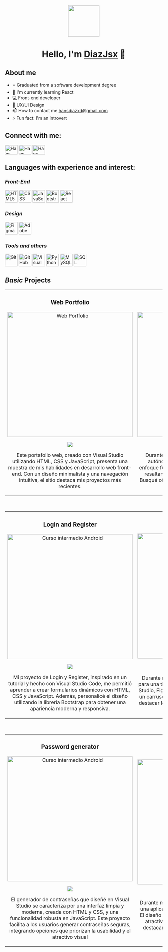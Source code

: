 <div align="center">
<img src="https://media.giphy.com/media/lGhBlBMIN2XsEteTN3/giphy.gif" width="100"/> <h1 align="center"> Hello, I'm <a href="https://www.linkedin.com/in/díaz-d/">DiazJsx</a> 👋</h1>
</div>

## About me

- ⭐ Graduated from a software development degree
- 🌱 I'm currently learning React
- 💻 Front-end developer
- 📲 UX/UI Design
- 📫 How to contact me hansdiazxd@gmail.com
- ⚡ Fun fact: I'm an introvert

## Connect with me:
<p align="left">
<a href="https://www.linkedin.com/in/díaz-d/" target="blank"><img align="center" src="https://raw.githubusercontent.com/rahuldkjain/github-profile-readme-generator/master/src/images/icons/Social/linked-in-alt.svg" alt="Hans diaz" height="30" width="40" /></a>
<a href="https://www.instagram.com/diaz_l15.jsx/" target="blank"><img align="center" src="https://raw.githubusercontent.com/rahuldkjain/github-profile-readme-generator/master/src/images/icons/Social/instagram.svg" alt="Hans Diaz" height="30" width="40" /></a>
<a href="https://www.facebook.com/Capy.One?locale=es_LA" target="blank"><img align="center" src="https://raw.githubusercontent.com/rahuldkjain/github-profile-readme-generator/master/src/images/icons/Social/facebook.svg" alt="Hans Diaz" height="30" width="40" /></a>
</p>

## Languages ​​with experience and interest:

### *Front-End*
<p>
  <img src="https://cdn.jsdelivr.net/gh/devicons/devicon/icons/html5/html5-original.svg" alt="HTML5" width="40" height="40"/> 
  <img src="https://cdn.jsdelivr.net/gh/devicons/devicon/icons/css3/css3-original.svg" alt="CSS3" width="40" height="40"/>
  <img src="https://cdn.jsdelivr.net/gh/devicons/devicon/icons/javascript/javascript-original.svg" alt="JavaScript" width="40" height="40"/>
  <img src="https://cdn.jsdelivr.net/gh/devicons/devicon/icons/bootstrap/bootstrap-original.svg" alt="Bootstrap" width="40" height="40"/>
  <img src="https://cdn.jsdelivr.net/gh/devicons/devicon/icons/react/react-original.svg" alt="React" width="40" height="40"/>
</p>

### *Design*
<p>
  <img src="https://cdn.jsdelivr.net/gh/devicons/devicon/icons/figma/figma-original.svg" alt="Figma" width="40" height="40"/>
  <img src="https://cdn.jsdelivr.net/gh/devicons/devicon/icons/xd/xd-plain.svg" alt="Adobe XD" width="40" height="40"/>
</p>

### *Tools and others*
<p>
  <img src="https://cdn.jsdelivr.net/gh/devicons/devicon/icons/git/git-original.svg" alt="Git" width="40" height="40"/>
  <img src="https://cdn.jsdelivr.net/gh/devicons/devicon/icons/github/github-original.svg" alt="GitHub" width="40" height="40"/>
  <img src="https://cdn.jsdelivr.net/gh/devicons/devicon/icons/vscode/vscode-original.svg" alt="Visual Studio Code" width="40" height="40"/>
  <img src="https://cdn.jsdelivr.net/gh/devicons/devicon/icons/python/python-original.svg" alt="Python" width="40" height="40"/>
  <img src="https://cdn.jsdelivr.net/gh/devicons/devicon/icons/mysql/mysql-original.svg" alt="MySQL" width="40" height="40"/>
  <img src="https://cdn.jsdelivr.net/gh/devicons/devicon/icons/microsoftsqlserver/microsoftsqlserver-plain.svg" alt="SQL Server" width="40" height="40"/>

</p>


## *Basic* Projects
<table>
<tr>
<td width="50%">
<h3 align="center">Web Portfolio</h3>
<div align="center">
<a href="https://github.com/DiazJsx/Portafolio-Web" target="_blank"><img src="https://i.ibb.co/SvSmL0y/179shots-so.png" width="400" alt="Web Portfolio"></a>
<p>
<a href="https://github.com/DiazJsx/Portafolio-Web" target="_blank">
<img src="https://img.shields.io/badge/CÓDIGO-ff9?style=for-the-badge&logo=github&logoColor=black">
</a>
</p>

<p>Este portafolio web, creado con Visual Studio utilizando HTML, CSS y JavaScript, presenta una muestra de mis habilidades en desarrollo web front-end. Con un diseño minimalista y una navegación intuitiva, el sitio destaca mis proyectos más recientes.</p>
</div>
                                                                                      
</td>

<td width="50%">
<h3 align="center">instagram clone design</h3>
<div align="center">                                       
<a href="https://www.figma.com/design/eveaUjiOb1LJBKWsaFiMwG/Clone-Instagram?node-id=0-1&t=N5vEEFUGK091TxsB-1" target="_blank"><img src="https://i.ibb.co/HTLC7Py/242shots-so.png" width="400" alt="Curso arquitectura MVVM"></a>
<br>
<p>
<a href="https://www.figma.com/design/eveaUjiOb1LJBKWsaFiMwG/Clone-Instagram?node-id=0-1&t=N5vEEFUGK091TxsB-1" target="_blank">
<img src="https://img.shields.io/badge/DISEÑO-ff9?style=for-the-badge&logo=figma&logoColor=black">
</a>
</p>
</p>Durante mis fines de semana, diseñé de forma autónoma un clon de Instagram en Figma. El enfoque fue crear un diseño minimalista y atractivo, resaltando publicaciones, historias y mensajes. Busqué ofrecer una experiencia intuitiva y atractiva para el usuario.</p>
</div>                                                             
</table>                                                                                 
</div>
<br>

<table>
<tr>
<td width="50%">
<h3 align="center">Login and Register</h3>
<div align="center">
<a href="https://github.com/DiazJsx/Inicio-Sesion" target="_blank"><img src="https://i.ibb.co/R71gp1r/2shots-so.png" width="400" alt="Curso intermedio Android"></a>
<p>
<a href="https://github.com/DiazJsx/Inicio-Sesion" target="_blank">
<img src="https://img.shields.io/badge/CÓDIGO-ff9?style=for-the-badge&logo=github&logoColor=black">
</a>
</p>
<p>Mi proyecto de Login y Register, inspirado en un tutorial y hecho con Visual Studio Code, me permitió aprender a crear formularios dinámicos con HTML, CSS y JavaScript. Además, personalicé el diseño utilizando la librería Bootstrap para obtener una apariencia moderna y responsiva.</p>
</div>
                                                                                      
</td>       

<td width="50%">
<h3 align="center">Grocery Design</h3>
<div align="center">
<a href="https://github.com/DiazJsx/Abarrotes-Desing" target="_blank"><img src="https://i.ibb.co/6Fc9Wgn/79shots-so.png" width="400" alt="Curso Kotlin Multiplatform"></a>
<p>
<a href="https://github.com/DiazJsx/Abarrotes-Desing" target="_blank">
<img src="https://img.shields.io/badge/C%C3%93DIGO-cfaae0?style=for-the-badge&logo=github&logoColor=black">
<a href="https://www.figma.com/design/Kfgu5dMo0jFmujQEeULN2G/5-Comentarios?node-id=0-1&t=sx7xPMLEAZ6ETaZV-1" target="_blank">
<img src="https://img.shields.io/badge/DISEÑO-ff9?style=for-the-badge&logo=figma&logoColor=black">
</a>
</p>
<p>Durante mis prácticas, desarrollé una página web para una tienda de abarrotes online utilizando Visual Studio, Figma, HTML, CSS y JavaScript. Implementé un carrusel de imágenes en la página principal para destacar los productos más populares, enfocado en una tienda física.</p>
</div>
                                                                                      
</td>  

</table>                                                                                 
</div>
<br>
<table>
<tr>
<td width="50%">
<h3 align="center">Password generator</h3>
<div align="center">
<a href="https://github.com/DiazJsx/Password-generator.git" target="_blank"><img src="https://i.ibb.co/GQbGp9f/generator.png" width="400" alt="Curso intermedio Android"></a>
<p>
<a href="https://github.com/DiazJsx/Password-generator.git" target="_blank">
<img src="https://img.shields.io/badge/CÓDIGO-ff9?style=for-the-badge&logo=github&logoColor=black">
</a>
</p>
<p>El generador de contraseñas que diseñé en Visual Studio se caracteriza por una interfaz limpia y moderna, creada con HTML y CSS, y una funcionalidad robusta en JavaScript. Este proyecto facilita a los usuarios generar contraseñas seguras, integrando opciones que priorizan la usabilidad y el atractivo visual</p>
</div>
                                                                                      
</td>       

<td width="50%">
<h3 align="center">Design Diaz's Coffee</h3>
<div align="center">
<a href="https://github.com/DiazJsx/Abarrotes-Desing" target="_blank"><img src="https://i.ibb.co/qJNh9h5/791shots-so.png" width="400" alt="Curso Kotlin Multiplatform"></a>
<p>
<a href="https://www.figma.com/design/cWeIVOYG7kvFG7e7X7wfyc/Diaz%C2%B4s-Coffee?node-id=0-1&t=43cDIVLSnPXNGe3g-1" target="_blank">
<img src="https://img.shields.io/badge/DISEÑO-ff9?style=for-the-badge&logo=figma&logoColor=black">
</a>
</p>
<p>Durante mi tiempo libre, diseñé de forma autónoma una aplicación para una cafetería utilizando Figma. El diseño se enfocó en mostrar de manera simple y atractiva los productos que ofrece la cafetería, destacando la oferta visualmente para facilitar la navegación del usuario.</p>
</div>
                                                                                      
</td>  

</table>                                                                                 
</div>
<br>


